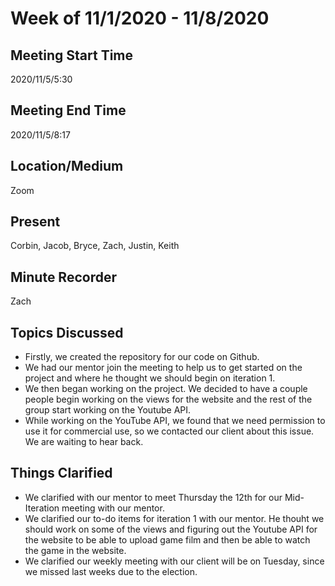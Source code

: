 # Week of 11/1/2020 - 11/8/2020

## Meeting Start Time

2020/11/5/5:30

## Meeting End Time

2020/11/5/8:17

## Location/Medium

Zoom

## Present

Corbin, Jacob, Bryce, Zach, Justin, Keith 

## Minute Recorder

Zach

## Topics Discussed

- Firstly, we created the repository for our code on Github. 
- We had our mentor join the meeting to help us to get started on the project and where he thought we should begin on iteration 1. 
- We then began working on the project. We decided to have a couple people begin working on the views for the website and the rest of the group start working on the Youtube API.
- While working on the YouTube API, we found that we need permission to use it for commercial use, so we contacted our client about this issue. We are waiting to hear back. 

## Things Clarified

- We clarified with our mentor to meet Thursday the 12th for our Mid-Iteration meeting with our mentor. 
- We clarified our to-do items for iteration 1 with our mentor. He thouht we should work on some of the views and figuring out the Youtube API for the website to be able to upload 
game film and then be able to watch the game in the website. 
- We clarified our weekly meeting with our client will be on Tuesday, since we missed last weeks due to the election. 
